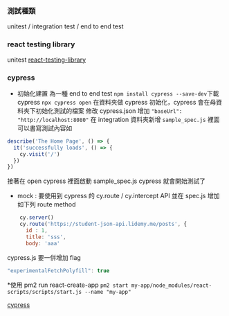 ### 測試種類
unitest / integration test / end to end test

### react testing library
unitest
[react-testing-library](https://testing-library.com/docs/react-testing-library/intro/)

### cypress
- 初始化建置
為一種 end to end test
``npm install cypress --save-dev``下載 cypress
``npx cypress open`` 在資料夾做 cypress 初始化，cypress 會在母資料夾下初始化測試的檔案
修改 cypress.json 增加 ``"baseUrl": "http://localhost:8080"``
在 integration 資料夾新增 ``sample_spec.js`` 裡面可以書寫測試內容如
```js
describe('The Home Page', () => {
  it('successfully loads', () => {
    cy.visit('/')
  }) 
})
```
接著在 open cypress 裡面啟動 sample_spec.js cypress 就會開始測試了

- mock :
要使用到 cypress 的 cy.route / cy.intercept API
並在 spec.js 增加如下列 route method
```js
    cy.server()
    cy.route('https://student-json-api.lidemy.me/posts', {
      id : 1,
      title: 'sss',
      body: 'aaa'
```
cypress.js 要一併增加 flag
```js
"experimentalFetchPolyfill": true
```


*使用 pm2 run react-create-app ``pm2 start my-app/node_modules/react-scripts/scripts/start.js --name "my-app"``
 

[cypress](https://www.cypress.io)